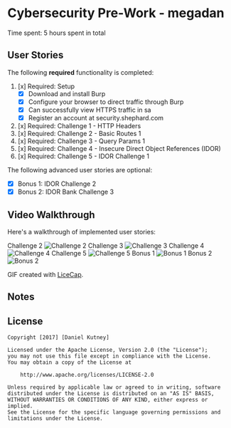 # Cybersecurity Pre-Work - megadan

Time spent: 5 hours spent in total 

## User Stories

The following **required** functionality is completed:

1. [x]  Required: Setup 
    -  [x]  Download and install Burp
    -  [x]  Configure your browser to direct traffic through Burp
    -  [x]  Can successfully view HTTPS traffic in sa
    -  [x]  Register an account at security.shephard.com
  
2. [x]  Required: Challenge 1 - HTTP Headers
3. [x]  Required: Challenge 2 - Basic Routes 1
4. [x]  Required: Challenge 3 - Query Params 1
5. [x]  Required: Challenge 4 - Insecure Direct Object References (IDOR)
6. [x]  Required: Challenge 5 - IDOR Challenge 1 

The following advanced user stories are optional:

* [x]  Bonus 1: IDOR Challenge 2 
* [x]  Bonus 2: IDOR Bank Challenge 3

## Video Walkthrough

Here's a walkthrough of implemented user stories:

<a href="http://i.imgur.com/aBjfIcp.gifv" title="Challenge 1"></a>
Challenge 2
<img src='http://i.imgur.com/l78f0vP.gifv' title='Challenge 2' width='' alt='Challenge 2' />
Challenge 3
<img src='http://i.imgur.com/pqzo0gO.gifv' title='Challenge 3' width='' alt='Challenge 3' />
Challenge 4
<img src='http://i.imgur.com/j1TCoi0.gifv' title='Challenge 4' width='' alt='Challenge 4' />
Challenge 5
<img src='http://i.imgur.com/IZrIkuJ.gifv' title='Challenge 5' width='' alt='Challenge 5' />
Bonus 1
<img src='http://i.imgur.com/HdTynx2.gifv' title='Bonus 1' width='' alt='Bonus 1' />
Bonus 2
<img src='http://i.imgur.com/pPt7KAE.gifv' title='Bonus 2' width='' alt='Bonus 2' />

GIF created with [LiceCap](http://www.cockos.com/licecap/).

## Notes


## License

    Copyright [2017] [Daniel Kutney]

    Licensed under the Apache License, Version 2.0 (the "License");
    you may not use this file except in compliance with the License.
    You may obtain a copy of the License at

        http://www.apache.org/licenses/LICENSE-2.0

    Unless required by applicable law or agreed to in writing, software
    distributed under the License is distributed on an "AS IS" BASIS,
    WITHOUT WARRANTIES OR CONDITIONS OF ANY KIND, either express or implied.
    See the License for the specific language governing permissions and
    limitations under the License.

